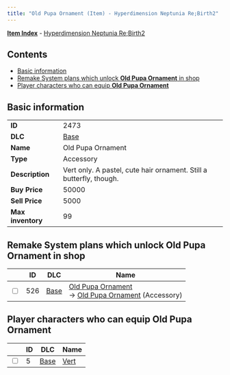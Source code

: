 ```yaml
---
title: "Old Pupa Ornament (Item) - Hyperdimension Neptunia Re;Birth2"
---
```


[**Item Index**](/neptunia/rb2/item/index.html) - [Hyperdimension Neptunia Re;Birth2](/neptunia/rb2)

## Contents

- [Basic information](#basic-information)
- [Remake System plans which unlock **Old Pupa Ornament** in shop](#remake-system-plans-which-unlock-old-pupa-ornament-in-shop)
- [Player characters who can equip **Old Pupa Ornament**](#player-characters-who-can-equip-old-pupa-ornament)

## Basic information

|   |   |
| -- | -- |
| **ID** | 2473 |
| **DLC** | [Base](/neptunia/rb2/dlc/0-base.html) |
| **Name** | Old Pupa Ornament |
| **Type** | Accessory |
| **Description** | Vert only. A pastel, cute hair ornament. Still a butterfly, though. |
| **Buy Price** | 50000 |
| **Sell Price** | 5000 |
| **Max inventory** | 99 |

## Remake System plans which unlock **Old Pupa Ornament** in shop

|    | ID | DLC | Name |
| -- | -- | --- | ---- |
| <input type="checkbox" id="rb2-remake-0-526" class="trackbox" /> | 526 | [Base](/neptunia/rb2/dlc/0-base.html) | [Old Pupa Ornament](/neptunia/rb2/remake/0-526-old-pupa-ornament.html)<br />→ [Old Pupa Ornament](/neptunia/rb2/item/0-2473-old-pupa-ornament.html) (Accessory) |

## Player characters who can equip **Old Pupa Ornament**

|    | ID | DLC | Name |
| -- | -- | --- | ---- |
| <input type="checkbox" id="rb2-player-0-5" class="trackbox" /> | 5 | [Base](/neptunia/rb2/dlc/0-base.html) | [Vert](/neptunia/rb2/player/0-5-vert.html) |